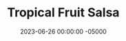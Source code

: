 ---
layout: post
title:  "Tropical Fruit Salsa"
date:   2023-06-26 00:00:00 -05000
categories: 
- Recipes
- Archive
permalink: /recipes/tropical-salsa
image: /assets/Food/Savory Sauces/Tropical Salsa/tropical.jpg
ing: tropical-ing
facts: tropical-facts
section1: 
start2: 
section2: 
start3: 
section3: 
start4: 
section4: 
start5: 
section5: 
Prep: 20
Rest: 
Cook: 
Source1: 
Source2: 
whisk: https://s.samsungfood.com/MCnqJ
tags: 
- pineapple
- mango
- salsa
- fajita
- onion
- thyme
- chips
- tortilla
- mexican
- vic
Description: This sweet and sour tropical fruit salsa is perfect for <a href="fajitas">Chicken Fajitas with Peppers</a>. I personally don't bother with buying a whole pineapple and instead get the precut, but ripe fresh mangos are really a must here. 
Instructions: 
- Chop the onion, mango, and pineapple into very small pieces<br><br>

- Mix the fruit with the ingredients above - dressing, hot sauce, lime, thyme, allspice, nutmeg, cinnamon, and cilantro
---
